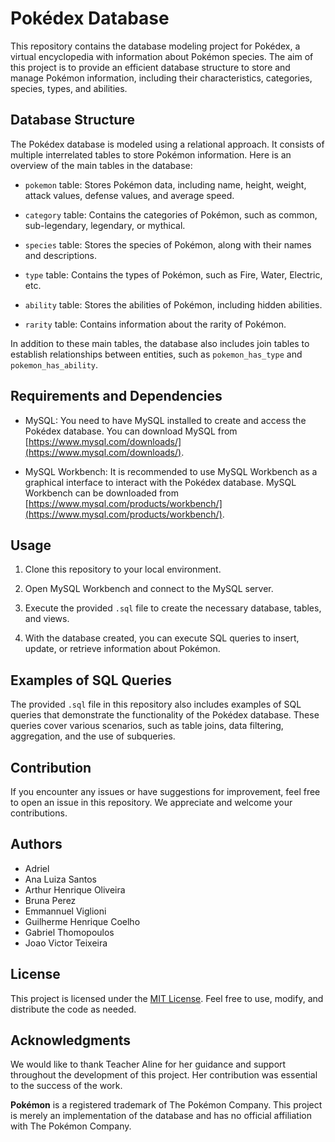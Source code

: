 # Pokédex Database

This repository contains the database modeling project for Pokédex, a virtual encyclopedia with information about Pokémon species. The aim of this project is to provide an efficient database structure to store and manage Pokémon information, including their characteristics, categories, species, types, and abilities.

## Database Structure

The Pokédex database is modeled using a relational approach. It consists of multiple interrelated tables to store Pokémon information. Here is an overview of the main tables in the database:

- `pokemon` table: Stores Pokémon data, including name, height, weight, attack values, defense values, and average speed.

- `category` table: Contains the categories of Pokémon, such as common, sub-legendary, legendary, or mythical.

- `species` table: Stores the species of Pokémon, along with their names and descriptions.

- `type` table: Contains the types of Pokémon, such as Fire, Water, Electric, etc.

- `ability` table: Stores the abilities of Pokémon, including hidden abilities.

- `rarity` table: Contains information about the rarity of Pokémon.

In addition to these main tables, the database also includes join tables to establish relationships between entities, such as `pokemon_has_type` and `pokemon_has_ability`.

## Requirements and Dependencies

- MySQL: You need to have MySQL installed to create and access the Pokédex database. You can download MySQL from [https://www.mysql.com/downloads/](https://www.mysql.com/downloads/).

- MySQL Workbench: It is recommended to use MySQL Workbench as a graphical interface to interact with the Pokédex database. MySQL Workbench can be downloaded from [https://www.mysql.com/products/workbench/](https://www.mysql.com/products/workbench/).

## Usage

1. Clone this repository to your local environment.

2. Open MySQL Workbench and connect to the MySQL server.

3. Execute the provided `.sql` file to create the necessary database, tables, and views.

4. With the database created, you can execute SQL queries to insert, update, or retrieve information about Pokémon.

## Examples of SQL Queries

The provided `.sql` file in this repository also includes examples of SQL queries that demonstrate the functionality of the Pokédex database. These queries cover various scenarios, such as table joins, data filtering, aggregation, and the use of subqueries.

## Contribution

If you encounter any issues or have suggestions for improvement, feel free to open an issue in this repository. We appreciate and welcome your contributions.

## Authors
- Adriel
- Ana Luiza Santos
- Arthur Henrique Oliveira
- Bruna Perez
- Emmannuel Viglioni
- Guilherme Henrique Coelho
- Gabriel Thomopoulos
- Joao Victor Teixeira

## License

This project is licensed under the [MIT License](LICENSE). Feel free to use, modify, and distribute the code as needed.

## Acknowledgments

We would like to thank Teacher Aline for her guidance and support throughout the development of this project. Her contribution was essential to the success of the work.

**Pokémon** is a registered trademark of The Pokémon Company. This project is merely an implementation of the database and has no official affiliation with The Pokémon Company.
